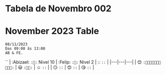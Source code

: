 # Tabela de Novembro 002
 
# November 2023 Table

```
08/11/2023
Das 09:00 ãs 13:00
AB & FE.
```
``
| :Abizael: `:🕺:` Nivel 10 | :Felip: `:🕺:` Nivel 2 | :: `::` |
|---|---|---|
| :blush: `:🕺🕺🕺🕺🕺🕺🕺🕺🕺🕺:` | :smiley: `:🕺🕺:` | :relaxed: `::` |
| :smirk: `::` | :heart_eyes: `::` | :kissing_heart: `::` |


